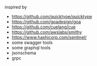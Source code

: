 inspired by

- https://github.com/quicktype/quicktype
- https://github.com/goadesign/goa
- https://github.com/cuelang/cue
- https://github.com/awslabs/smithy
- https://www.hashicorp.com/sentinel/
- some swagger tools
- some graphql tools
- jsonschema
- grpc

